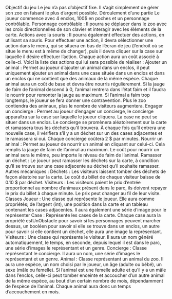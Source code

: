 Objectif du jeu
Le jeu n’a pas d’objectif fixe. Il s’agit simplement de gérer son zoo en faisant le plus d’argent possible.
Déroulement d’une partie
Le joueur commence avec 4 enclos, 100$ en poches et un personnage contrôlable.
Personnage contrôlable :
Il pourra se déplacer dans le zoo avec les croix directionnelles de son clavier et interagir avec les éléments de la carte. 
Actions avec la souris :
Il pourra également effectuer des actions, en utilisant sa souris. Pour effectuer une action, il devra sélectionner une action dans le menu, qui se situera en bas de l’écran de jeu (l’endroit où se situe le menu est à même de changer), puis il devra cliquer sur la case sur laquelle il désire effectuer l’action. Chaque action aura un coût associé à celle-ci.
Voici la liste des actions qui lui sera possible de réaliser :
Ajouter un animal : Permet au joueur d’ajouter un animal dans un enclos, il peut uniquement ajouter un animal dans une case située dans un enclos et dans un enclos qui ne contient que des animaux de la même espèce. Chaque animal aura un coût de base et devra être nourris régulièrement. Si la jauge de faim de l’animal descend à 0, l’animal rentrera dans l’état faim et il faudra le nourrir pour remonter la jauge au maximum. Si l’animal a faim trop longtemps, le joueur se fera donner une contravention. Plus le zoo contiendra des animaux, plus le nombre de visiteurs augmentera.
Engager un concierge : Permet au joueur d’engager un concierge, le concierge apparaîtra sur la case sur laquelle le joueur cliquera. La case ne peut se situer dans un enclos. Le concierge se promènera aléatoirement sur la carte et ramassera tous les déchets qu’il trouvera. À chaque fois qu’il entrera une nouvelle case, il vérifiera s’il y a un déchet sur un des cases adjacentes et le ramassera si oui. Chaque concierge coûtera 2 $ par minutes.
Nourrir un animal : Permet au joueur de nourrir un animal en cliquant sur celui-ci. Cela remplis la jauge de faim de l’animal au maximum. Le coût pour nourrir un animal sera le même, peu importe le niveau de faim de l’animal. 
Ramasser un déchet : Le joueur peut ramasser les déchets sur la carte, à condition qu’il se trouve sur une case adjacente au déchet qu’il souhaite ramasser.
Autres mécaniques :
Déchets : Les visiteurs laissent tomber des déchets de façon aléatoire sur la carte. Le coût du billet de chaque visiteur baisse de 0.10 $ par déchet.
Visiteurs : Les visiteurs paient le prix d’entrée proportionnel au nombre d’animaux présent dans le parc, ils doivent repayer le prix du billet à chaque minute. Le prix peut changer au fil de leur visite.   
Classes
Joueur : Une classe qui représente le joueur. Elle aura comme propriétés; de l’argent (int), une position dans la carte et un tableau contenant les cases adjacentes. Il aura également une série d’image pour le représenter 
Case : Représente les cases de la carte. Chaque case aura la propriété estUnObstacle pour savoir si les personnages peuvent marcher dessus, un booléen pour savoir si elle se trouve dans un enclos, un autre pour savoir si elle contient un déchet, elle aura une image la représentant.
Visiteurs : Une classe qui représente le visiteur. Il aura un nom généré automatiquement, le temps, en seconde, depuis lequel il est dans le parc, une série d’images le représentant et un genre.
Concierge : Classe représentant le concierge. Il aura un nom, une série d’images le représentant et un genre.
Animal : Classe représentant un animal du zoo. Il aura une espèce, un nom choisi par le joueur, un âge (adulte ou bébé), un sexe (mâle ou femelle). Si l’animal est une femelle adulte et qu’il y a un mâle dans l’enclos, celle-ci peut tomber enceinte et accoucher d’un autre animal de la même espèce, au bout d’un certain nombre de mois, dépendamment de l’espèce de l’animal. Chaque animal aura donc un temps d’accouchement en mois.
